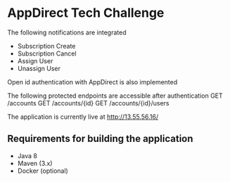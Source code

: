 AppDirect Tech Challenge
===============================
The following notifications are integrated
- Subscription Create
- Subscription Cancel
- Assign User
- Unassign User

Open id authentication with AppDirect is also implemented

The following protected endpoints are accessible after authentication
GET /accounts
GET /accounts/{id}
GET /accounts/{id}/users

The application is currently live at http://13.55.56.16/

Requirements for building the application
---
- Java 8
- Maven (3.x)
- Docker (optional)
